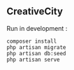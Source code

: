 ## CreativeCity

Run in development :

    composer install
    php artisan migrate
    php artisan db:seed
    php artisan serve
